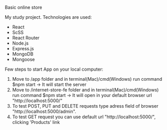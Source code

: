 Basic online store

My study project. Technologies are used: 
- React
- ScSS
- React Router
- Node.js
- Express.js
- MongoDB
- Mongoose

Few steps to start App on your local computer:
1. Move to /app folder and in terminal(Mac)/cmd(Windows) run command $npm start -> It will start the server
2. Move to /internet-store-fe folder and in terminal(Mac)/cmd(Windows) run command $npm start -> It will open in your default browser url "http://localhost:5000/"
3. To test POST, PUT and DELETE requests type adress field of browser "http://localhost:5000/admin".
4. To test GET request you can use default url "http://localhost:5000/", clicking 'Products' link
